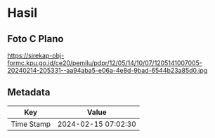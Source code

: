 # Hasil

## Foto C Plano

https://sirekap-obj-formc.kpu.go.id/ce20/pemilu/pdpr/12/05/14/10/07/1205141007005-20240214-205331--aa94aba5-e06a-4e8d-9bad-6544b23a85d0.jpg


## Metadata

| Key        | Value               |
| ---------- | ------------------- |
| Time Stamp | 2024-02-15 07:02:30 |



